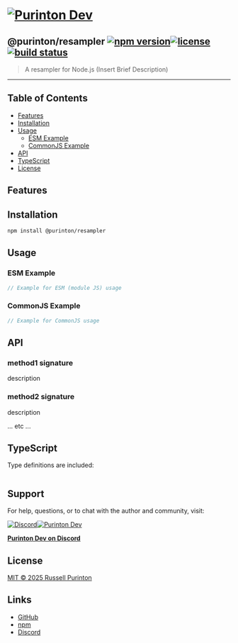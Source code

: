 # [![Purinton Dev](https://purinton.us/logos/brand.png)](https://discord.gg/QSBxQnX7PF)

## @purinton/resampler [![npm version](https://img.shields.io/npm/v/@purinton/resampler.svg)](https://www.npmjs.com/package/@purinton/resampler)[![license](https://img.shields.io/github/license/purinton/resampler.svg)](LICENSE)[![build status](https://github.com/purinton/resampler/actions/workflows/nodejs.yml/badge.svg)](https://github.com/purinton/resampler/actions)

> A resampler for Node.js (Insert Brief Description)

---

## Table of Contents

- [Features](#features)
- [Installation](#installation)
- [Usage](#usage)
  - [ESM Example](#esm-example)
  - [CommonJS Example](#commonjs-example)
- [API](#api)
- [TypeScript](#typescript)
- [License](#license)

## Features

## Installation

```bash
npm install @purinton/resampler
```

## Usage

### ESM Example

```js
// Example for ESM (module JS) usage

```

### CommonJS Example

```js
// Example for CommonJS usage

```

## API

### method1 signature

description

### method2 signature

description

... etc ...

## TypeScript

Type definitions are included:

```ts

```

## Support

For help, questions, or to chat with the author and community, visit:

[![Discord](https://purinton.us/logos/discord_96.png)](https://discord.gg/QSBxQnX7PF)[![Purinton Dev](https://purinton.us/logos/purinton_96.png)](https://discord.gg/QSBxQnX7PF)

**[Purinton Dev on Discord](https://discord.gg/QSBxQnX7PF)**

## License

[MIT © 2025 Russell Purinton](LICENSE)

## Links

- [GitHub](https://github.com/purinton/resampler)
- [npm](https://www.npmjs.com/package/@purinton/resampler)
- [Discord](https://discord.gg/QSBxQnX7PF)

